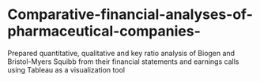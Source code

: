 # Comparative-financial-analyses-of-pharmaceutical-companies-
Prepared quantitative, qualitative and key ratio analysis of Biogen and Bristol-Myers Squibb from their financial statements and earnings calls using Tableau as a visualization tool
